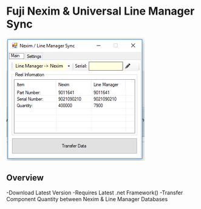 # Fuji Nexim & Universal Line Manager Sync
![alt text](https://raw.githubusercontent.com/smttools/smttoolbox/master/syncmain.PNG)
## Overview
-Download Latest Version
-Requires Latest .net Framework()
-Transfer Component Quantity between Nexim & Line Manager Databases


